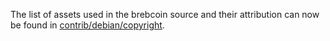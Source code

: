 The list of assets used in the brebcoin source and their attribution can now be found in [contrib/debian/copyright](../contrib/debian/copyright).
